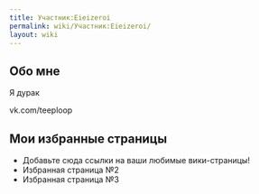 ```yaml
---
title: Участник:Eieizeroi
permalink: wiki/Участник:Eieizeroi/
layout: wiki
---
```


## Обо мне

Я дурак

vk.com/teeploop

## Мои избранные страницы

-   Добавьте сюда ссылки на ваши любимые вики-страницы!
-   Избранная страница №2
-   Избранная страница №3
